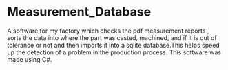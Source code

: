 # Measurement_Database
A software for my factory which checks the pdf measurement reports , sorts the data into where the part was casted, machined, and if it is out of tolerance or not and then  imports it into a sqlite database.This helps speed up the detection of a problem in the production process.
This software was made using C#.
